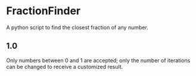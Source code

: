 # FractionFinder
A python script to find the closest fraction of any number.
## 1.0
Only numbers between 0 and 1 are accepted; only the number of iterations can be changed to receive a customized result.
